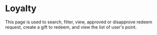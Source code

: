 # Loyalty

This page is used to search, filter, view, approved or disapprove redeem request, create a gift to redeem, and view the list of user's point.
